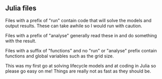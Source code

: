 ## Julia files

Files with a prefix of "run" contain code that will solve the models and output results.
These can take awhile so I would run with caution.

Files with a prefix of "analyse" generally read these in and do something with the result.

Files with a suffix of "functions" and no "run" or "analyse" prefix contain functions
and global variables such as the grid size.

This was my first go at solving lifecycle models and at coding in Julia so please go easy
on me! Things are really not as fast as they should be.

